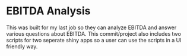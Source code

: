 # EBITDA Analysis
This was built for my last job so they can analyze EBITDA and answer various questions about EBITDA. This commit/project also includes two scripts for two seperate shiny apps so a user can use the scripts in a UI friendly way.
